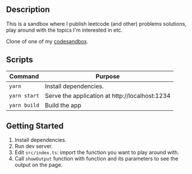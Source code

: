 ## Description

This is a sandbox where I publish leetcode (and other) problems solutions, play around with the topics I'm interested in etc.

Clone of one of my [codesandbox](https://codesandbox.io/s/data-structures-6q8yw).

## Scripts
| Command              | Purpose                                         |
| -------------------- | ----------------------------------------------- |
| `yarn`               | Install dependencies.                           |
| `yarn start`         | Serve the application at http://localhost:1234  |
| `yarn build`         | Build the app                                   |

## Getting Started
1. Install dependencies.
2. Run dev server.
3. Edit `src/index.ts`: import the function you want to play around with.
4. Call `showOutput` function with function and its parameters to see the output on the page.
